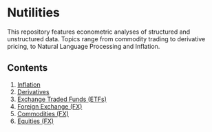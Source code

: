 # Nutilities

This repository features econometric analyses of structured and unstructured data. Topics range from commodity trading to derivative pricing, to Natural Language Processing and Inflation.

## Contents

1. <a href="https://github.com/benlusamba/nutilities/tree/master/Alt-CPI" target="_blank">Inflation</a>
2. <a href="https://github.com/benlusamba/nutilities/tree/master/Derivatives" target="_blank">Derivatives</a>
3. <a href="https://github.com/benlusamba/nutilities/tree/master/ETFs" target="_blank">Exchange Traded Funds (ETFs)</a>
4. <a href="https://github.com/benlusamba/nutilities/tree/master/FX" target="_blank">Foreign Exchange (FX)</a>
5. <a href="https://github.com/benlusamba/nutilities/tree/master/Soy" target="_blank">Commodities (FX)</a>
6. <a href="ttps://github.com/benlusamba/nutilities/tree/master/Stock" target="_blank">Equities (FX)</a>

